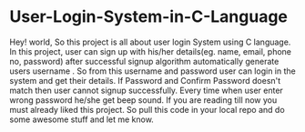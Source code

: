 # User-Login-System-in-C-Language
Hey! world, So this project is all about user login System using C language. In this project, user can sign up with his/her details(eg. name, email, phone no, password) after successful signup algorithm automatically generate users username . So from this username and password user can login in the system and get their details. If Password and Confirm Password doesn't match then user cannot signup successfully. Every time when user enter wrong password he/she get beep sound. If you are reading till now you must already liked this project. So pull this code in your local repo and do some awesome stuff and let me know.
